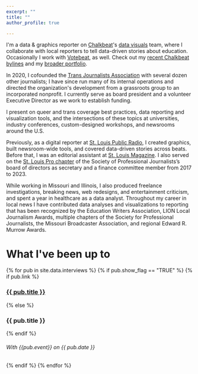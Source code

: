 ```yaml
---
excerpt: ""
title: ""
author_profile: true

---
```


I'm a data & graphics reporter on [Chalkbeat](https://chalkbeat.org/)'s [data visuals](https://dataviz.chalkbeat.org/) team, where I collaborate with local reporters to tell data-driven stories about education. Occasionally I work with [Votebeat](https://www.votebeat.org/), as well. Check out my [recent Chalkbeat bylines](https://www.chalkbeat.org/authors/kae-petrin) and my [broader portfolio](https://authory.com/KaePetrin).

In 2020, I cofounded the [Trans Journalists Association](https://transjournalists.org/) with several dozen other journalists; I have since run many of its internal operations and directed the organization's development from a grassroots group to an incorporated nonprofit. I currently serve as board president and a volunteer Executive Director as we work to establish funding.

I present on queer and trans coverage best practices, data reporting and visualization tools, and the intersections of these topics at universities, industry conferences, custom-designed workshops, and newsrooms around the U.S. 

Previously, as a digital reporter at [St. Louis Public Radio](https://news.stlpublicradio.org/people/kae-m-petrin), I created graphics, built newsroom-wide tools, and covered data-driven stories across beats. Before that, I was an editorial assistant at [St. Louis Magazine](https://www.stlmag.com/topics/kae-m-petrin/). I also served on the [St. Louis Pro chapter](http://www.stlspj.com/about/) of the Society of Professional Journalists’s board of directors as secretary and a finance committee member from 2017 to 2023.

While working in Missouri and Illinois, I also produced freelance investigations, breaking news, web redesigns, and entertainment criticism, and spent a year in healthcare as a data analyst. Throughout my career in local news I have contributed data analyses and visualizations to reporting that has been recognized by the Education Writers Association, LION Local Journalism Awards,  multiple chapters of the Society for Professional Journalists, the Missouri Broadcaster Association, and regional Edward R. Murrow Awards.

<h1>What I've been up to</h1>

<div class="activities">
{% for pub in site.data.interviews %}
    {% if pub.show_flag == "TRUE" %}
        {% if pub.link %}
            <h3><a href="{{ pub.link }}">{{ pub.title }}</a></h3>
        {% else %}
            <h3>{{ pub.title }}</h3>
        {% endif %}
        <h6><em>With {{pub.event}} on {{ pub.date }}</em></h6>
    {% endif %}
{% endfor %}
</div>
